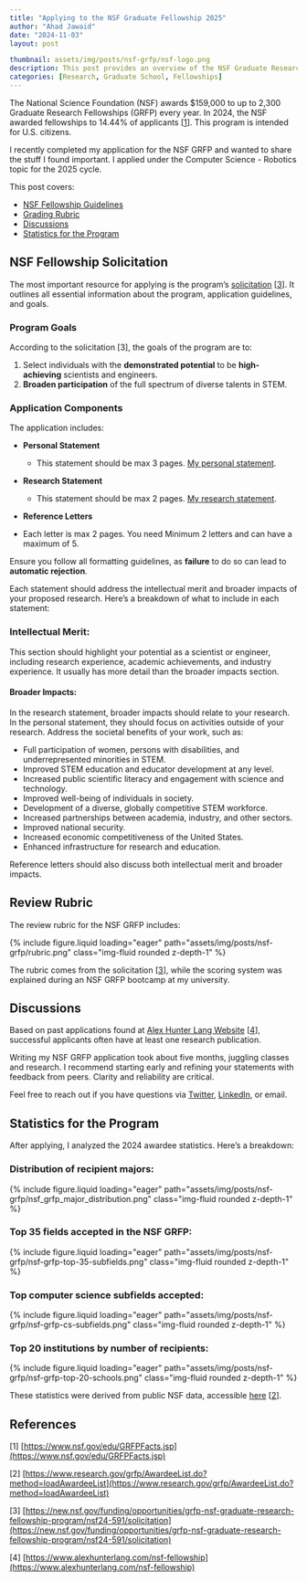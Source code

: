 ```yaml
---
title: "Applying to the NSF Graduate Fellowship 2025"
author: "Ahad Jawaid"
date: "2024-11-03"
layout: post

thumbnail: assets/img/posts/nsf-grfp/nsf-logo.png
description: This post provides an overview of the NSF Graduate Research Fellowship Program (GRFP) and shares key takeaways from my recent experience applying.
categories: [Research, Graduate School, Fellowships]
---
```


The National Science Foundation (NSF) awards $159,000 to up to 2,300 Graduate Research Fellowships (GRFP) every year. In 2024, the NSF awarded fellowships to 14.44% of applicants [[1](#references)]. This program is intended for U.S. citizens.

I recently completed my application for the NSF GRFP and wanted to share the stuff I found important. I applied under the Computer Science - Robotics topic for the 2025 cycle.

This post covers:
- [NSF Fellowship Guidelines](#nsf-fellowship-solicitation)
- [Grading Rubric](#review-rubric)
- [Discussions](#discussions)
- [Statistics for the Program](#statistics-for-the-program)

## NSF Fellowship Solicitation

The most important resource for applying is the program’s [solicitation](https://new.nsf.gov/funding/opportunities/grfp-nsf-graduate-research-fellowship-program/nsf24-591/solicitation) [[3](#references)]. It outlines all essential information about the program, application guidelines, and goals.

### Program Goals

According to the solicitation [3], the goals of the program are to:

1. Select individuals with the **demonstrated potential** to be **high-achieving** scientists and engineers.
2. **Broaden participation** of the full spectrum of diverse talents in STEM.

### Application Components

The application includes:

- **Personal Statement**
  - This statement should be max 3 pages. [My personal statement](https://www.ahadjawaid.com/assets/pdf/nsf-grfp-personal-statement.pdf).

- **Research Statement**
  - This statement should be max 2 pages. [My research statement](https://www.ahadjawaid.com/assets/pdf/nsf-grfp-research-statement.pdf).

- **Reference Letters**
 - Each letter is max 2 pages. You need Minimum 2 letters and can have a maximum of 5.

Ensure you follow all formatting guidelines, as **failure** to do so can lead to **automatic rejection**.

Each statement should address the intellectual merit and broader impacts of your proposed research. Here’s a breakdown of what to include in each statement:

### Intellectual Merit: 
This section should highlight your potential as a scientist or engineer, including research experience, academic achievements, and industry experience. It usually has more detail than the broader impacts section.

#### Broader Impacts:
In the research statement, broader impacts should relate to your research. In the personal statement, they should focus on activities outside of your research. Address the societal benefits of your work, such as:
- Full participation of women, persons with disabilities, and underrepresented minorities in STEM.
- Improved STEM education and educator development at any level.
- Increased public scientific literacy and engagement with science and technology.
- Improved well-being of individuals in society.
- Development of a diverse, globally competitive STEM workforce.
- Increased partnerships between academia, industry, and other sectors.
- Improved national security.
- Increased economic competitiveness of the United States.
- Enhanced infrastructure for research and education.

Reference letters should also discuss both intellectual merit and broader impacts.

## Review Rubric

The review rubric for the NSF GRFP includes:

{% include figure.liquid loading="eager" path="assets/img/posts/nsf-grfp/rubric.png" class="img-fluid rounded z-depth-1" %}

The rubric comes from the solicitation [[3](#references)], while the scoring system was explained during an NSF GRFP bootcamp at my university.

## Discussions

Based on past applications found at [Alex Hunter Lang Website](https://www.alexhunterlang.com/nsf-fellowship) [[4](#references)], successful applicants often have at least one research publication.

Writing my NSF GRFP application took about five months, juggling classes and research. I recommend starting early and refining your statements with feedback from peers. Clarity and reliability are critical.

Feel free to reach out if you have questions via [Twitter](https://twitter.com/ahadjawaid), [LinkedIn](https://www.linkedin.com/in/ahadjawaid/), or email.


## Statistics for the Program

After applying, I analyzed the 2024 awardee statistics. Here’s a breakdown:

### Distribution of recipient majors:

{% include figure.liquid loading="eager" path="assets/img/posts/nsf-grfp/nsf_grfp_major_distribution.png" class="img-fluid rounded z-depth-1" %}

### Top 35 fields accepted in the NSF GRFP:

{% include figure.liquid loading="eager" path="assets/img/posts/nsf-grfp/nsf-grfp-top-35-subfields.png" class="img-fluid rounded z-depth-1" %}

### Top computer science subfields accepted:

{% include figure.liquid loading="eager" path="assets/img/posts/nsf-grfp/nsf-grfp-cs-subfields.png" class="img-fluid rounded z-depth-1" %}

### Top 20 institutions by number of recipients:

{% include figure.liquid loading="eager" path="assets/img/posts/nsf-grfp/nsf-grfp-top-20-schools.png" class="img-fluid rounded z-depth-1" %}

These statistics were derived from public NSF data, accessible [here](https://www.research.gov/grfp/AwardeeList.do?method=loadAwardeeList) [[2](#references)].

## References

[1] [https://www.nsf.gov/edu/GRFPFacts.jsp](https://www.nsf.gov/edu/GRFPFacts.jsp)

[2] [https://www.research.gov/grfp/AwardeeList.do?method=loadAwardeeList](https://www.research.gov/grfp/AwardeeList.do?method=loadAwardeeList)

[3] [https://new.nsf.gov/funding/opportunities/grfp-nsf-graduate-research-fellowship-program/nsf24-591/solicitation](https://new.nsf.gov/funding/opportunities/grfp-nsf-graduate-research-fellowship-program/nsf24-591/solicitation)

[4] [https://www.alexhunterlang.com/nsf-fellowship](https://www.alexhunterlang.com/nsf-fellowship)
